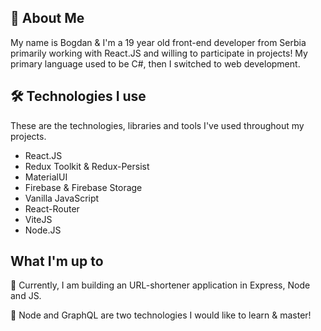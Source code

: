 
## 🚀 About Me
My name is Bogdan & I'm a 19 year old front-end developer from Serbia primarily working with React.JS and willing to participate in projects! 
My primary language used to be C#, then I switched to web development.

## 🛠 Technologies I use
These are the technologies, libraries and tools I've used throughout my projects.
- React.JS
- Redux Toolkit & Redux-Persist
- MaterialUI
- Firebase & Firebase Storage
- Vanilla JavaScript
- React-Router
- ViteJS
- Node.JS


## What I'm up to

🧠 Currently, I am building an URL-shortener application in Express, Node and JS.

🤔 Node and GraphQL are two technologies I would like to learn & master!
